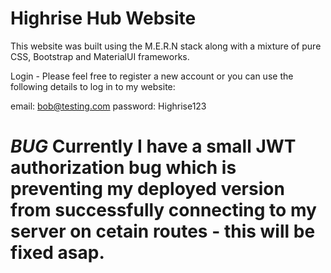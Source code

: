 # Highrise Hub Website

This website was built using the M.E.R.N stack along with a mixture of pure CSS, Bootstrap and MaterialUI frameworks.

Login - Please feel free to register a new account or you can use the following details to log in to my website:

email: bob@testing.com
password: Highrise123

# _BUG_ Currently I have a small JWT authorization bug which is preventing my deployed version from successfully connecting to my server on cetain routes - this will be fixed asap.
